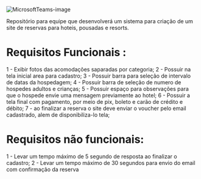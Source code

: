 ![MicrosoftTeams-image](https://github.com/itsCaarol/Hotel-Batutel/assets/132613486/e49c0321-1c18-4e02-9988-5ed62e4b1744)

Repositório para equipe que desenvolverá um sistema para criação de um site de reservas para hoteis, pousadas e resorts.
# Requisitos Funcionais :
1 - Exibir fotos das acomodações saparadas por categoria;
2 - Possuir na tela inicial area para cadastro;
3 - Possuir barra para seleção de intervalo de datas da hospedagem;
4 - Possuir barra de seleção de numero de hospedes adultos e crianças;
5 - Possuir espaço para observações para que o hospede envie uma mensagem previamente ao hotel;
6 - Possuir a tela final com pagamento, por meio de pix, boleto e carão de crédito e débito;
7 - ao finalizar a reserva o site deve enviar o voucher pelo email cadastrado, alem de disponibiliza-lo tela;
# Requisitos não funcionais:
1 - Levar um tempo máximo de 5 segundo de resposta ao finalizar o cadastro;
2 - Levar um tempo máximo de 30 segundos para envio do email com confirmação da reserva

